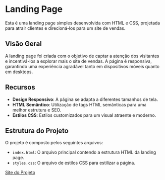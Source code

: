 # Landing Page

Esta é uma landing page simples desenvolvida com HTML e CSS, projetada para atrair clientes e direcioná-los para um site de vendas.

## Visão Geral

A landing page foi criada com o objetivo de captar a atenção dos visitantes e incentivá-los a explorar mais o site de vendas. A página é responsiva, garantindo uma experiência agradável tanto em dispositivos móveis quanto em desktops.

## Recursos

- **Design Responsivo**: A página se adapta a diferentes tamanhos de tela.
- **HTML Semântico**: Utilização de tags HTML semânticas para uma melhor estrutura e SEO.
- **Estilos CSS**: Estilos customizados para um visual atraente e moderno.

## Estrutura do Projeto

O projeto é composto pelos seguintes arquivos:

- `index.html`: O arquivo principal contendo a estrutura HTML da landing page.
- `styles.css`: O arquivo de estilos CSS para estilizar a página.


[Site do Projeto](https://gluco6naturalhealth.com/)
